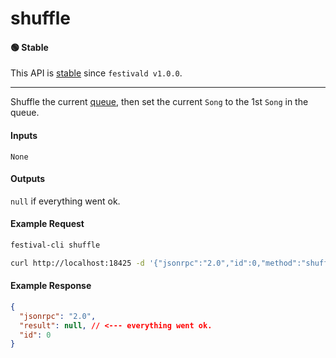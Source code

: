 # shuffle

#### 🟢 Stable
This API is [stable](../../api-stability/marker.md) since `festivald v1.0.0`.

---

Shuffle the current [queue](../queue/queue.md), then set the current `Song` to the 1st `Song` in the queue.

#### Inputs
`None`

#### Outputs
`null` if everything went ok.

#### Example Request
```bash
festival-cli shuffle
```
```bash
curl http://localhost:18425 -d '{"jsonrpc":"2.0","id":0,"method":"shuffle"}'
```

#### Example Response
```json
{
  "jsonrpc": "2.0",
  "result": null, // <--- everything went ok.
  "id": 0
}
```
